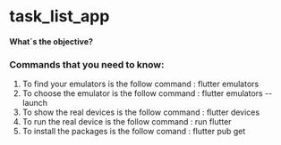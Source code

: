 # task_list_app

<p align="justify">
 <h4>What´s the objective?</h4>
  
  
  
</p>

### Commands that you need to know:

1. To find your emulators is the follow command : flutter emulators
2. To choose the emulator is the follow command : flutter emulators --launch <emulator ID>
3. To show the real devices is the follow command : flutter devices
4. To run the real device is the follow command : run flutter <device ID>
5. To install the packages is the follow comand : flutter pub get

